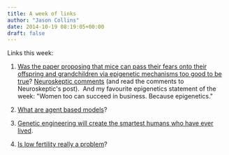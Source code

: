 ```yaml
---
title: A week of links
author: "Jason Collins"
date: 2014-10-19 08:19:05+00:00
draft: false
---
```


Links this week:

  1. [Was the paper proposing that mice can pass their fears onto their offspring and grandchildren via epigenetic mechanisms too good to be true](http://www.the-scientist.com/?articles.view/articleNo/41239/title/Epigenetics-Paper-Raises-Questions/)? [Neuroskeptic comments](http://blogs.discovermagazine.com/neuroskeptic/2014/10/16/inherited-too-good-to-be-true/#.VEMSC1tCXBM) (and read the comments to Neuroskeptic's post).  And my favourite epigenetics statement of the week: "Women too can succeed in business. Because epigenetics."

  2. [What are agent based models](http://zacharydavid.com/2014/10/introduction-to-agent-based-models-with-respect-to-the-future-of-macroeconomics/)?

  3. [Genetic engineering will create the smartest humans who have ever lived](https://nautil.us/super_intelligent-humans-are-coming-235110/).

	
  4. [Is low fertility really a problem](http://www.sciencemag.org/content/346/6206/229.abstract)?
